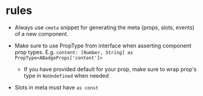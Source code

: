# rules

- Always use `cmeta` snippet for generating the meta (props, slots, events) of a new component.
- Make sure to use PropType from interface when asserting component prop types. E.g. `content: [Number, String] as PropType<ABadgeProps['content']>`
  - If you have provided default for your prop, make sure to wrap prop's type in `NoUndefined` when needed

- Slots in meta must have `as const`
